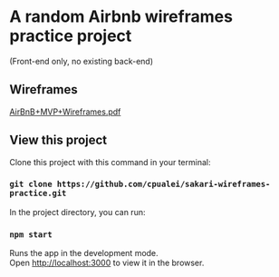 
# A random Airbnb wireframes practice project
(Front-end only, no existing back-end)

## Wireframes
[AirBnB+MVP+Wireframes.pdf](https://github.com/cpualei/sakari-wireframes-practice/files/13552586/AirBnB%2BMVP%2BWireframes.pdf)


## View this project

Clone this project with this command in your terminal:
### `git clone https://github.com/cpualei/sakari-wireframes-practice.git`

In the project directory, you can run:
### `npm start`

Runs the app in the development mode.\
Open [http://localhost:3000](http://localhost:3000) to view it in the browser.
